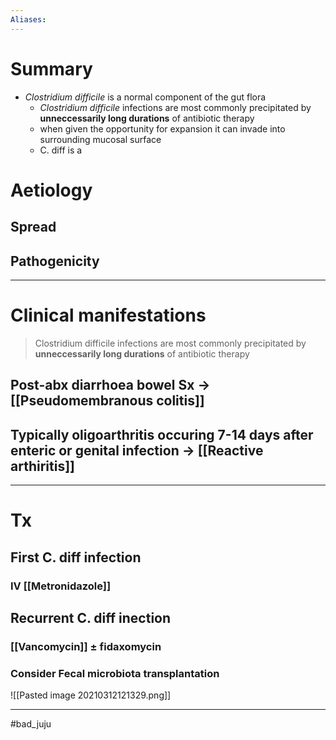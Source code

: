 ```yaml
---
Aliases:
---
```

# Summary
-   *Clostridium difficile* is a normal component of the gut flora
    -   *Clostridium difficile* infections are most commonly precipitated by **unneccessarily long durations** of antibiotic therapy
    -   when given the opportunity for expansion it can invade into surrounding mucosal surface
    -  C. diff is a 
	
# Aetiology
## Spread
## Pathogenicity

---
# Clinical manifestations
> Clostridium difficile infections are most commonly precipitated by **unneccessarily long durations** of antibiotic therapy
## Post-abx diarrhoea bowel Sx -> [[Pseudomembranous colitis]]
## Typically oligoarthritis occuring 7-14 days after enteric or genital infection -> [[Reactive arthiritis]]

---
# Tx 
## First C. diff infection
### IV [[Metronidazole]]
## Recurrent C. diff inection
### [[Vancomycin]] ± fidaxomycin
### Consider Fecal microbiota transplantation

![[Pasted image 20210312121329.png]]

---
#bad_juju 